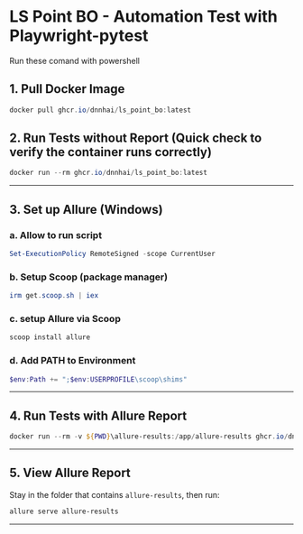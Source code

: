 ﻿# LS Point BO - Automation Test with Playwright-pytest
Run these comand with powershell

## 1. Pull Docker Image
``` powershell
docker pull ghcr.io/dnnhai/ls_point_bo:latest
```

## 2. Run Tests without Report (Quick check to verify the container runs correctly)
``` powershell
docker run --rm ghcr.io/dnnhai/ls_point_bo:latest
```

---

## 3. Set up Allure (Windows)

### a. Allow to run script 
```powershell
Set-ExecutionPolicy RemoteSigned -scope CurrentUser
```

### b. Setup Scoop (package manager)
```powershell
irm get.scoop.sh | iex
```

### c. setup Allure via Scoop
```powershell
scoop install allure
```

### d. Add PATH to Environment
``` powershell
$env:Path += ";$env:USERPROFILE\scoop\shims" 
```

---

## 4. Run Tests with Allure Report
``` powershell
docker run --rm -v ${PWD}\allure-results:/app/allure-results ghcr.io/dnnhai/ls_point_bo pytest --alluredir=/app/allure-results -v
```

---

## 5. View Allure Report
Stay in the folder that contains `allure-results`, then run:
``` powershell
allure serve allure-results
```

---
